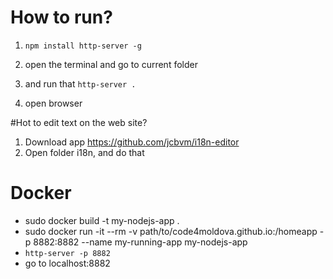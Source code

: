 # How to run?

1. `npm install http-server -g`

2. open the terminal and go to current folder

3. and run that `http-server .`

4. open browser


#Hot to edit text on the web site?
1. Download app https://github.com/jcbvm/i18n-editor
2. Open folder i18n, and do that


# Docker
- sudo docker build -t my-nodejs-app .
- sudo docker run -it --rm  -v path/to/code4moldova.github.io:/homeapp -p 8882:8882 --name my-running-app my-nodejs-app
- `http-server -p 8882`
- go to localhost:8882


